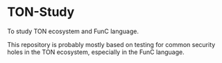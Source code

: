 # TON-Study
To study TON ecosystem and FunC language.

This repository is probably mostly based on testing for common security holes in the TON ecosystem, especially in the FunC language.